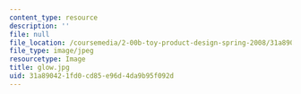 ```yaml
---
content_type: resource
description: ''
file: null
file_location: /coursemedia/2-00b-toy-product-design-spring-2008/31a890421fd0cd85e96d4da9b95f092d_glow.jpg
file_type: image/jpeg
resourcetype: Image
title: glow.jpg
uid: 31a89042-1fd0-cd85-e96d-4da9b95f092d
---
```

